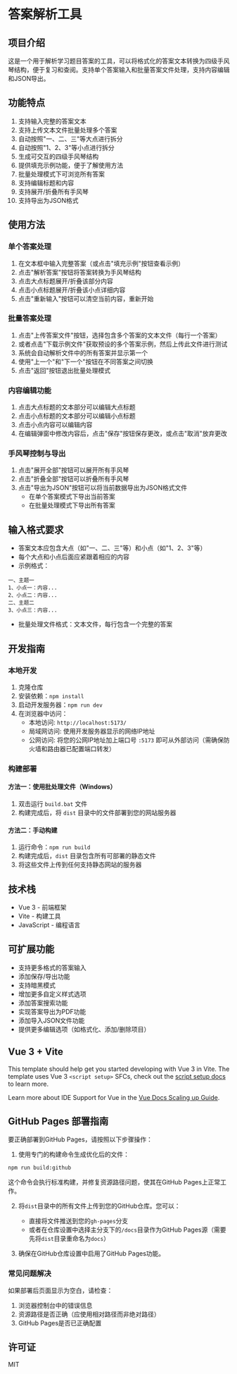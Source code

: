 # 答案解析工具

## 项目介绍

这是一个用于解析学习题目答案的工具，可以将格式化的答案文本转换为四级手风琴结构，便于复习和查阅。支持单个答案输入和批量答案文件处理，支持内容编辑和JSON导出。

## 功能特点

1. 支持输入完整的答案文本
2. 支持上传文本文件批量处理多个答案
3. 自动按照"一、二、三"等大点进行拆分
4. 自动按照"1、2、3"等小点进行拆分
5. 生成可交互的四级手风琴结构
6. 提供填充示例功能，便于了解使用方法
7. 批量处理模式下可浏览所有答案
8. 支持编辑标题和内容
9. 支持展开/折叠所有手风琴
10. 支持导出为JSON格式

## 使用方法

### 单个答案处理

1. 在文本框中输入完整答案（或点击"填充示例"按钮查看示例）
2. 点击"解析答案"按钮将答案转换为手风琴结构
3. 点击大点标题展开/折叠该部分内容
4. 点击小点标题展开/折叠该小点详细内容
5. 点击"重新输入"按钮可以清空当前内容，重新开始

### 批量答案处理

1. 点击"上传答案文件"按钮，选择包含多个答案的文本文件（每行一个答案）
2. 或者点击"下载示例文件"获取预设的多个答案示例，然后上传此文件进行测试
3. 系统会自动解析文件中的所有答案并显示第一个
4. 使用"上一个"和"下一个"按钮在不同答案之间切换
5. 点击"返回"按钮退出批量处理模式

### 内容编辑功能

1. 点击大点标题的文本部分可以编辑大点标题
2. 点击小点标题的文本部分可以编辑小点标题
3. 点击小点内容可以编辑内容
4. 在编辑弹窗中修改内容后，点击"保存"按钮保存更改，或点击"取消"放弃更改

### 手风琴控制与导出

1. 点击"展开全部"按钮可以展开所有手风琴
2. 点击"折叠全部"按钮可以折叠所有手风琴
3. 点击"导出为JSON"按钮可以将当前数据导出为JSON格式文件
   - 在单个答案模式下导出当前答案
   - 在批量处理模式下导出所有答案

## 输入格式要求

- 答案文本应包含大点（如"一、二、三"等）和小点（如"1、2、3"等）
- 每个大点和小点后面应紧跟着相应的内容
- 示例格式：

```
一、主题一
1、小点一：内容...
2、小点二：内容...
二、主题二
3、小点三：内容...
```

- 批量处理文件格式：文本文件，每行包含一个完整的答案

## 开发指南

### 本地开发

1. 克隆仓库
2. 安装依赖：`npm install`
3. 启动开发服务器：`npm run dev`
4. 在浏览器中访问：
   - 本地访问: `http://localhost:5173/`
   - 局域网访问: 使用开发服务器显示的网络IP地址
   - 公网访问: 将您的公网IP地址加上端口号 `:5173` 即可从外部访问（需确保防火墙和路由器已配置端口转发）

### 构建部署

#### 方法一：使用批处理文件（Windows）

1. 双击运行 `build.bat` 文件
2. 构建完成后，将 `dist` 目录中的文件部署到您的网站服务器

#### 方法二：手动构建

1. 运行命令：`npm run build`
2. 构建完成后，`dist` 目录包含所有可部署的静态文件
3. 将这些文件上传到任何支持静态网站的服务器

## 技术栈

- Vue 3 - 前端框架
- Vite - 构建工具
- JavaScript - 编程语言

## 可扩展功能

- 支持更多格式的答案输入
- 添加保存/导出功能
- 支持暗黑模式
- 增加更多自定义样式选项
- 添加答案搜索功能
- 实现答案导出为PDF功能
- 添加导入JSON文件功能
- 提供更多编辑选项（如格式化、添加/删除项目）

## Vue 3 + Vite

This template should help get you started developing with Vue 3 in Vite. The template uses Vue 3 `<script setup>` SFCs, check out the [script setup docs](https://v3.vuejs.org/api/sfc-script-setup.html#sfc-script-setup) to learn more.

Learn more about IDE Support for Vue in the [Vue Docs Scaling up Guide](https://vuejs.org/guide/scaling-up/tooling.html#ide-support).

## GitHub Pages 部署指南

要正确部署到GitHub Pages，请按照以下步骤操作：

1. 使用专门的构建命令生成优化后的文件：

```bash
npm run build:github
```

这个命令会执行标准构建，并修复资源路径问题，使其在GitHub Pages上正常工作。

2. 将`dist`目录中的所有文件上传到您的GitHub仓库。您可以：

   - 直接将文件推送到您的`gh-pages`分支
   - 或者在仓库设置中选择主分支下的`/docs`目录作为GitHub Pages源（需要先将`dist`目录重命名为`docs`）

3. 确保在GitHub仓库设置中启用了GitHub Pages功能。

### 常见问题解决

如果部署后页面显示为空白，请检查：

1. 浏览器控制台中的错误信息
2. 资源路径是否正确（应使用相对路径而非绝对路径）
3. GitHub Pages是否已正确配置

## 许可证

MIT
